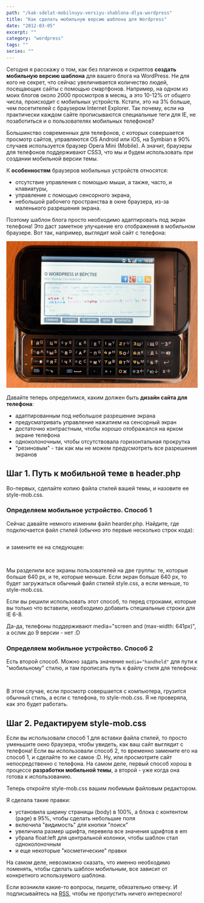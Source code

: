 ```yaml
---
path: "/kak-sdelat-mobilnuyu-versiyu-shablona-dlya-wordpress"
title: "Как сделать мобильную версию шаблона для Wordpress"
date: "2012-03-05"
excerpt: ""
category: "wordpress"
tags: ""
series: ""
---
```


Сегодня я расскажу о том, как без плагинов и скриптов **создать мобильную версию шаблона** для вашего блога на WordPress. Ни для кого не секрет, что сейчас увеличивается количество людей, посещающих сайты с помощью смартфонов. Например, на одном из моих блогов около 2000 просмотров в месяц, а это 10-12% от общего числа, происходит с мобильных устройств. Кстати, это на 3% больше, чем посетителей с браузером Internet Explorer. Так почему, если на практически каждом сайте прописываются специальные теги для IE, не позаботиться и о пользователях мобильных телефонов?

Большинство современных для телефонов, с которых совершается просмотр сайтов, управляются OS Android или iOS, на Symbian в 90% случаев используется браузер Opera Mini (Mobile). А значит, браузеры для телефонов поддерживают CSS3, что мы и будем использовать при создании мобильной версии темы.

К **особенностям** браузеров мобильных устройств относятся:

- отсутствие управления с помощью мыши, а также, часто, и клавиатуры,
- управление с помощью сенсорного экрана,
- небольшой рабочего пространства в окне браузера, из-за маленького разрешения экрана.

Поэтому шаблон блога просто необходимо адаптировать под экран телефона! Это даст заметное улучшение его отображения в мобильном браузере. Вот так, например, выглядит мой сайт с телефона:

![сайт с телефона](images/DSC_2721.jpg)

Давайте теперь определимся, каким должен быть **дизайн сайта для телефона**:

- адаптированным под небольшое разрешение экрана
- предусматривать управление нажатием на сенсорный экран
- достаточно контрастным, чтобы хорошо отображался на ярком экране телефона
- одноколоночным, чтобы отсутствовала горизонтальная прокрутка
- "резиновым" - так как мы не можем предусмотреть все разрешения экранов

## Шаг 1. Путь к мобильной теме в header.php

Во-первых, сделайте копию файла стилей вашей темы, и назовите ее style-mob.css.

### Определяем мобильное устройство. Способ 1

Сейчас давайте немного изменим файл hearder.php. Найдите, где подключается файл стилей (обычно это первые несколько строк кода):

```

```

и замените ее на следующее:

```


```

Мы разделили все экраны пользователей на две группы: те, которые больше 640 px, и те, которые меньше. Если экран больше 640 px, то будет загружаться обычный файл стилей style.css, а если меньше, то style-mob.css.

Если вы решили использовать этот способ, то перед строками, которые вы только что вставили, необходимо добавить специальные строки для IE 6-8.

Да-да, телефоны поддерживают media="screen and (max-width: 641px)", а ослик до 9 версии - нет :D

### Определяем мобильное устройство. Способ 2

Есть второй способ. Можно задать значение `media="handheld"` для пути к "мобильному" стилю, и там прописать путь к файлу стиля для телефона:

```


```

В этом случае, если просмотр совершается с компьютера, грузится обычный стиль, а если с телефона, то style-mob.css. Я не проверяла, как это будет работать.

## Шаг 2. Редактируем style-mob.css

Если вы использовали способ 1 для вставки файла стилей, то просто уменьшите окно браузера, чтобы увидеть, как ваш сайт выглядит с телефона! Если вы использовали способ 2, то временно замените его на способ 1, и сделайте то же самое :D. Ну, или просмотрите сайт непосредственно с телефона. На самом деле, первый способ хорош в процессе **разработки мобильной темы**, а второй - уже когда она готова к использованию.

Теперь откройте style-mob.css вашим любимым файловым редактором.

Я сделала такие правки:

- установила ширину страницы (body) в 100%, а блока с контентом (page) в 95%, чтобы сделать небольшие поля
- включила "видимость" для кнопки "поиск"
- увеличила размер шрифта, перевела все значения шрифтов в em
- убрала float:left для центральной колонки, чтобы шаблон стал одноколоночным
- и еще некоторые "косметические" правки

На самом деле, невозможно сказать, что именно необходимо поменять, чтобы сделать шаблон мобильным, все зависит от конкретного используемого шаблона.

Если возникли какие-то вопросы, пишите, обязательно отвечу. И подписывайтесь на [RSS](http://feeds.feedburner.com/oriolo_ru "RSS"), чтобы не пропустить ничего интересного!
